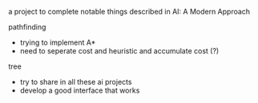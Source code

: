 a project to complete notable things described in AI: A Modern Approach

pathfinding
- trying to implement A*
- need to seperate cost and heuristic and accumulate cost (?)

tree
- try to share in all these ai projects
- develop a good interface that works


